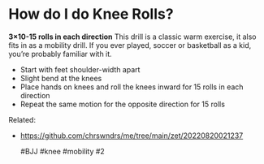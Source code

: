 # How do I do Knee Rolls?

**3×10-15 rolls in each direction**
This drill is a classic warm exercise, it also fits in as a mobility drill. If you ever played, soccer or basketball as a kid, you’re probably familiar with it.

- Start with feet shoulder-width apart
- Slight bend at the knees
- Place hands on knees and roll the knees inward for 15 rolls in each direction
- Repeat the same motion for the opposite direction for 15 rolls

Related:
 - https://github.com/chrswndrs/me/tree/main/zet/20220820021237

    #BJJ #knee #mobility #2
